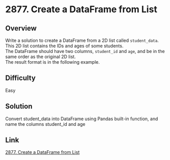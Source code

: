 # 2877. Create a DataFrame from List
## Overview
Write a solution to create a DataFrame from a 2D list called `student_data`. This 2D list contains the IDs and ages of some students.  
The DataFrame should have two columns, `student_id` and `age`, and be in the same order as the original 2D list.  
The result format is in the following example.

## Difficulty 
Easy

## Solution
Convert student_data into DataFrame using Pandas built-in function, and name the columns student_id and age

## Link
[2877. Create a DataFrame from List](https://leetcode.com/problems/create-a-dataframe-from-list/description/?envType=study-plan-v2&envId=introduction-to-pandas&lang=pythondata)